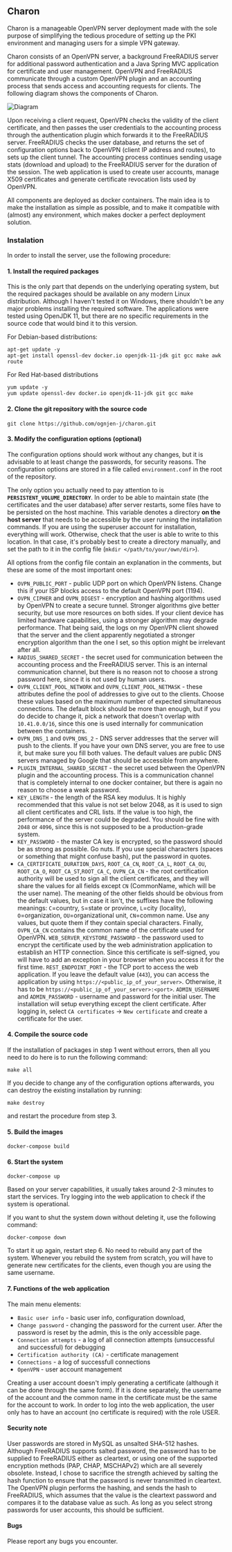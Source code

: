 ## Charon

Charon is a manageable OpenVPN server deployment made with the sole purpose of simplifying 
the tedious procedure of setting up the PKI environment and managing users for a simple VPN gateway. 

Charon consists of an OpenVPN server, a background FreeRADIUS server for additional password authentication 
and a Java Spring MVC application for certificate and user management. OpenVPN and FreeRADIUS communicate through a 
custom OpenVPN plugin and an accounting process that sends access and accounting requests for clients.
The following diagram shows the components of Charon. 

![Diagram](docs/diagram.png)

Upon receiving a client request, OpenVPN checks the validity of the client certificate, 
and then passes the user credentials to the accounting process through the authentication 
plugin which forwards it to the FreeRADIUS server. FreeRADIUS checks the user database, 
and returns the set of configuration options back to OpenVPN (client IP address and routes), 
to sets up the client tunnel. The accounting process continues sending usage stats (download and upload) 
to the FreeRADIUS server for the duration of the session. The web application is used to create user accounts, 
manage X509 certificates and generate certificate revocation lists used by OpenVPN. 

All components are deployed as docker containers. The main idea is to make the 
installation as simple as possible, and to make it compatible with (almost) any environment, 
which makes docker a perfect deployment solution.

### Instalation

In order to install the server, use the following procedure:

#### 1. Install the required packages

This is the only part that depends on the underlying operating system, but the required packages 
should be available on any modern Linux distribution. Although I haven't tested it on Windows, 
there shouldn't be any major problems installing the required software. The applications 
were tested using OpenJDK 11, but there are no specific requirements in the source code that would bind 
it to this version. 

For Debian-based distributions:
```shell script
apt-get update -y
apt-get install openssl-dev docker.io openjdk-11-jdk git gcc make awk route
``` 

For Red Hat-based distributions
```shell script
yum update -y
yum update openssl-dev docker.io openjdk-11-jdk git gcc make
```

#### 2. Clone the git repository with the source code

```shell script
git clone https://github.com/ognjen-j/charon.git
```

#### 3. Modify the configuration options (optional)

The configuration options should work without any changes, but it is advisable to at least 
change the passwords, for security reasons. The configuration options are stored in a file 
called `environment.conf` in the root of the repository. 

The only option you actually need to pay attention to is **`PERSISTENT_VOLUME_DIRECTORY`**. 
In order to be able to maintain state (the certificates and the user database) after server restarts, 
some files have to be persisted on the host machine. This variable denotes a directory **on the host server** 
that needs to be accessible by the user running the installation commands. If you are using the superuser account 
for installation, everything will work. Otherwise, check that the user is able to write to this location. In that case, 
it's probably best to create a directory manually, and set the path to it in the config file (`mkdir </path/to/your/own/dir>`). 

All options from the config file contain an explanation in the comments, but these are some of the most important ones:

* `OVPN_PUBLIC_PORT` - public UDP port on which OpenVPN listens. Change this if your ISP blocks 
access to the default OpenVPN port (1194).
* `OVPN_CIPHER` and `OVPN_DIGEST` - encryption and hashing algorithms used by OpenVPN to create 
a secure tunnel. Stronger algorithms give better security, but use more resources on both sides. 
If your client device has limited hardware capabilities, using a stronger algorithm may degrade 
performance. That being said, the logs on my OpenVPN client showed that the server and the client 
apparently negotiated a stronger encryption algorithm than the one I set, so this option might 
be irrelevant after all.
* `RADIUS_SHARED_SECRET` - the secret used for communication between the accounting process and the 
FreeRADIUS server. This is an internal communication channel, but there is no reason not to choose 
a strong password here, since it is not used by human users.
* `OVPN_CLIENT_POOL_NETWORK` and `OVPN_CLIENT_POOL_NETMASK` - these attributes define the pool 
of addresses to give out to the clients. Choose these values based on the maximum number of expected
simultaneous connections. The default block should be more than enough, but if you do decide to change 
it, pick a network that doesn't overlap with `10.41.0.0/16`, since this one is used internally for 
communication between the containers.
* `OVPN_DNS_1` and `OVPN_DNS_2` - DNS server addresses that the server will push to the clients. 
If you have your own DNS server, you are free to use it, but make sure you fill both values. 
The default values are public DNS servers managed by Google that should be accessible from anywhere.
* `PLUGIN_INTERNAL_SHARED_SECRET` - the secret used between the OpenVPN plugin and the accounting process. 
This is a communication channel that is completely internal to one docker container, but there is again no 
reason to choose a weak password.
* `KEY_LENGTH` - the length of the RSA key modulus. It is highly recommended that this value is not 
set below 2048, as it is used to sign all client certificates and CRL lists. If the value is too high, 
the performance of the server could be degraded. You should be fine with `2048` or `4096`, since this 
is not supposed to be a production-grade system.
* `KEY_PASSWORD` - the master CA key is encrypted, so the password should be as strong as possible. Go nuts. If you 
use special characters (spaces or something that might confuse bash), put the password in quotes.
* `CA_CERTIFICATE_DURATION_DAYS`, `ROOT_CA_CN`, `ROOT_CA_L`, `ROOT_CA_OU`, `ROOT_CA_O`, `ROOT_CA_ST`,`ROOT_CA_C`, `OVPN_CA_CN` - 
the root certification authority will be used to sign all the client certificates, and they will share the values 
for all fields except `CN` (CommonName, which will be the user name). The meaning of the other fields should be obvious 
from the default values, but in case it isn't, the suffixes have the following meanings: `C`=country, `S`=state or province, 
`L`=city (locality), `O`=organization, `OU`=organizational unit, `CN`=common name. Use any values, but quote them if they 
contain special characters. Finally, `OVPN_CA_CN` contains the common name of the certificate used for OpenVPN.
`WEB_SERVER_KEYSTORE_PASSWORD` - the password used to encrypt the certificate used by the web administration application 
to establish an HTTP connection. Since this certificate is self-signed, you will have to add an exception in your browser 
when you access it for the first time.
`REST_ENDPOINT_PORT` - the TCP port to access the web application. If you leave the default value (`443`), you can access the 
application by using `https://<public_ip_of_your_server>`. Otherwise, it has to be `https://<public_ip_of_your_server>:<port>`.
`ADMIN_USERNAME` and `ADMIN_PASSWORD` - username and password for the initial user. The installation will setup everything except the 
client certificate. After logging in, select `CA certificates` -> `New certificate` and create a certificate for the user.

#### 4. Compile the source code

If the installation of packages in step 1 went without errors, then all you need to do here is to run the following command:
```shell script
make all
``` 

If you decide to change any of the configuration options afterwards, you can destroy the existing installation by running:
```shell script
make destroy
```
and restart the procedure from step 3. 

#### 5. Build the images

```shell script
docker-compose build
```

#### 6. Start the system

```shell script
docker-compose up
```
Based on your server capabilities, it usually takes around 2-3 minutes to start the services. 
Try logging into the web application to check if the system is operational.

If you want to shut the system down without deleting it, use the following command:
```shell script
docker-compose down
```
To start it up again, restart step 6. No need to rebuild any part of the system. Whenever you rebuild the system from 
scratch, you will have to generate new certificates for the clients, even though you are using the same username.

#### 7. Functions of the web application

The main menu elements:
* `Basic user info` - basic user info, configuration download,
* `Change password` - changing the password for the current user. After the password is reset by the admin, this is 
the only accessible page.
* `Connection attempts` - a log of all connection attempts (unsuccessful and successful) for debugging
* `Certification authority (CA)` - certificate management 
* `Connections` - a log of successfull connections
* `OpenVPN` - user account management

Creating a user account doesn't imply generating a certificate (although it can be done through the same form). If it is 
done separately, the username of the account and the common name in the certificate must be the same for the account to work. 
In order to log into the web application, the user only has to have an account (no certificate is required) with the role USER.

#### Security note

User passwords are stored in MySQL as unsalted SHA-512 hashes. Although FreeRADIUS supports salted password, the password 
has to be supplied to FreeRADIUS either as cleartext, or using one of the supported encryption methods (PAP, CHAP, MSCHAPv2) which 
are all severely obsolete. Instead, I chose to sacrifice the strength achieved by salting the hash function to ensure that the 
password is never transmitted in cleartext. The OpenVPN plugin performs the hashing, and sends the hash to FreeRADIUS, which assumes 
that the value is the cleartext password and compares it to the database value as such. As long as you select strong passwords 
for user accounts, this should be sufficient. 

#### Bugs

Please report any bugs you encounter.